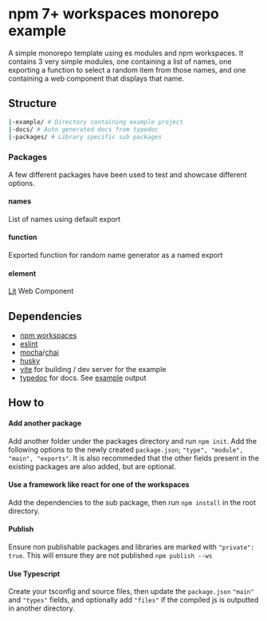 # npm 7+ workspaces monorepo example

A simple monorepo template using es modules and npm workspaces. It contains 3 very simple modules, one containing a list of names, one exporting a function to select a random item from those names, and one containing a web component that displays that name.

## Structure
```bash
|-example/ # Directory containing example project
|-docs/ # Auto generated docs from typedoc
|-packages/ # Library specific sub packages
```

### Packages
A few different packages have been used to test and showcase different options.

#### names
List of names using default export

#### function
Exported function for random name generator as a named export

#### element
[Lit](https://lit.dev/) Web Component

## Dependencies
 * [npm workspaces](https://docs.npmjs.com/cli/v7/using-npm/workspaces/)
 * [eslint](https://eslint.org/)
 * [mocha](https://mochajs.org/)/[chai](https://www.chaijs.com/)
 * [husky](https://typicode.github.io/husky/#/)
 * [vite](https://vitejs.dev/) for building / dev server for the example
 * [typedoc](https://typedoc.org/) for docs. See [example](https://bmpickford.github.io/npm-workspaces-example/modules.html) output

## How to

#### Add another package
Add another folder under the packages directory and run `npm init`. Add the following options to the newly created `package.json`; `"type", "module", "main", "exports"`. It is also recommeded that the other fields present in the existing packages are also added, but are optional.

#### Use a framework like react for one of the workspaces
Add the dependencies to the sub package, then run `npm install` in the root directory.

#### Publish
Ensure non publishable packages and libraries are marked with `"private": true`. This will ensure they are not published
`npm publish --ws`

#### Use Typescript
Create your tsconfig and source files, then update the `package.json` `"main"` and `"types"` fields, and optionally add `"files"` if the compiled js is outputted in another directory.